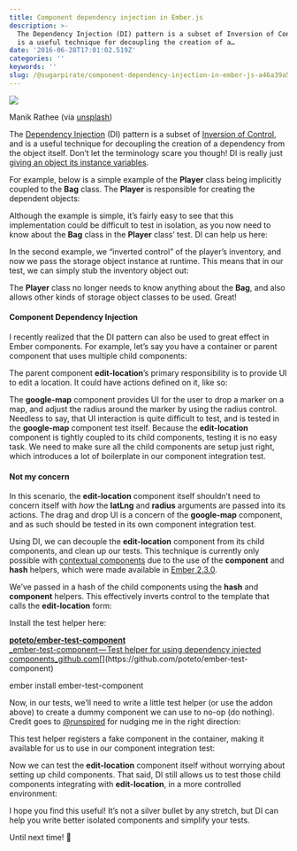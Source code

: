 ```yaml
---
title: Component dependency injection in Ember.js
description: >-
  The Dependency Injection (DI) pattern is a subset of Inversion of Control, and
  is a useful technique for decoupling the creation of a…
date: '2016-06-28T17:01:02.519Z'
categories: ''
keywords: ''
slug: /@sugarpirate/component-dependency-injection-in-ember-js-a46a39a5d30a
---
```


![](https://cdn-images-1.medium.com/max/2560/1*Iftnel6ZoumTunHZPztyiw.jpeg)

Manik Rathee (via [unsplash](https://unsplash.com/photos/a8YV2C3yBMk))

The [Dependency Injection](http://martinfowler.com/articles/injection.html) (DI) pattern is a subset of [Inversion of Control](http://martinfowler.com/articles/injection.html#InversionOfControl), and is a useful technique for decoupling the creation of a dependency from the object itself. Don’t let the terminology scare you though! DI is really just [giving an object its instance variables](http://www.jamesshore.com/Blog/Dependency-Injection-Demystified.html).

For example, below is a simple example of the **Player** class being implicitly coupled to the **Bag** class. The **Player** is responsible for creating the dependent objects:

Although the example is simple, it’s fairly easy to see that this implementation could be difficult to test in isolation, as you now need to know about the **Bag** class in the **Player** class’ test. DI can help us here:

In the second example, we “inverted control” of the player’s inventory, and now we pass the storage object instance at runtime. This means that in our test, we can simply stub the inventory object out:

The **Player** class no longer needs to know anything about the **Bag**, and also allows other kinds of storage object classes to be used. Great!

#### Component Dependency Injection

I recently realized that the DI pattern can also be used to great effect in Ember components. For example, let’s say you have a container or parent component that uses multiple child components:

The parent component **edit-location**’s primary responsibility is to provide UI to edit a location. It could have actions defined on it, like so:

The **google-map** component provides UI for the user to drop a marker on a map, and adjust the radius around the marker by using the radius control. Needless to say, that UI interaction is quite difficult to test, and is tested in the **google-map** component test itself. Because the **edit-location** component is tightly coupled to its child components, testing it is no easy task. We need to make sure all the child components are setup just right, which introduces a lot of boilerplate in our component integration test.

#### Not my concern

In this scenario, the **edit-location** component itself shouldn’t need to concern itself with _how_ the **latLng** and **radius** arguments are passed into its actions. The drag and drop UI is a concern of the **google-map** component, and as such should be tested in its own component integration test.

Using DI, we can decouple the **edit-location** component from its child components, and clean up our tests. This technique is currently only possible with [contextual components](http://emberjs.com/blog/2016/01/15/ember-2-3-released.html#toc_contextual-components) due to the use of the **component** and **hash** helpers, which were made available in [Ember 2.3.0](http://emberjs.com/blog/2016/01/15/ember-2-3-released.html).

We’ve passed in a hash of the child components using the **hash** and **component** helpers. This effectively inverts control to the template that calls the **edit-location** form:

Install the test helper here:

[**poteto/ember-test-component**  
_ember-test-component — Test helper for using dependency injected components_github.com](https://github.com/poteto/ember-test-component "https://github.com/poteto/ember-test-component")[](https://github.com/poteto/ember-test-component)

ember install ember-test-component

Now, in our tests, we’ll need to write a little test helper (or use the addon above) to create a dummy component we can use to no-op (do nothing). Credit goes to [@runspired](https://twitter.com/runspired) for nudging me in the right direction:

This test helper registers a fake component in the container, making it available for us to use in our component integration test:

Now we can test the **edit-location** component itself without worrying about setting up child components. That said, DI still allows us to test those child components integrating with **edit-location**, in a more controlled environment:

I hope you find this useful! It’s not a silver bullet by any stretch, but DI can help you write better isolated components and simplify your tests.

Until next time! 👋